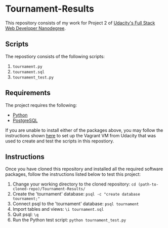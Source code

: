 # Tournament-Results

This repository consists of my work for Project 2 of [Udacity's Full Stack Web Developer Nanodegree](https://www.udacity.com/course/full-stack-web-developer-nanodegree--nd004).

## Scripts
The repostiory consists of the following scripts:

1.  `tournament.py`
2.  `tournament.sql`
3.  `tournament_test.py`

## Requirements

The project requires the following:

* [Python](https://www.python.org/)
* [PostgreSQL](http://www.postgresql.org/download/)

If you are unable to install either of the packages above, you may follow the instructions shown [here](https://docs.google.com/document/d/16IgOm4XprTaKxAa8w02y028oBECOoB1EI1ReddADEeY/pub?embedded=true) to set up the Vagrant VM from Udacity that was used to create and test the scripts in this repostiory.

## Instructions

Once you have cloned this repository and installed all the required software packages, follow the instructions listed below to test this project:

1. Change your working directory to the cloned repository: `cd (path-to-cloned-repo)/Tournament-Results/`
2. Create the 'tournament' database: `psql -c "create database tournament;"`
3. Connect psql to the 'tournament' database: `psql tournament`
4. Import tables and views: `\i tournament.sql`
5. Quit psql: `\q`
6. Run the Python test script: `python tournament_test.py`

